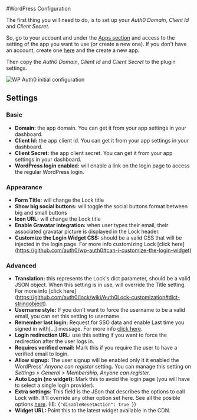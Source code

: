 #WordPress Configuration

The first thing you will need to do, is to set up your *Auth0 Domain*, *Client Id* and *Client Secret*.

So, go to your account and under the [Apps section](https://manage.auth0.com/#/applications) and access to the setting of the app you want to use (or create a new one). If you don't have an account, create one [here](https://auth0.com) and the create a new app.

Then copy the *Auth0 Domain*, *Client Id* and *Client Secret* to the plugin settings.

<img src="https://cdn.auth0.com/docs/cms/wordpress/wp-auth0-initial-config.gif" alt="WP Auth0 initial configuration">


## Settings

### Basic

- **Domain:** the app domain. You can get it from your app settings in your dashboard.
- **Client Id:** the app client id. You can get it from your app settings in your dashboard.
- **Client Secret:** the app client secret. You can get it from your app settings in your dashboard.
- **WordPress login enabled:** will enable a link on the login page to access the regular WordPress login.

### Appearance

- **Form Title:** will change the Lock title
- **Show big social buttons:** will toggle the social buttons format between big and small buttons
- **Icon URL:** will change the Lock title
- **Enable Gravatar integration:** when user types their email, their associated gravatar picture is displayed in the Lock header.
- **Customize the Login Widget CSS:** should be a valid CSS that will be injected in the login page. For more info customizing Lock [click here] (https://github.com/auth0/wp-auth0#can-i-customize-the-login-widget)

### Advanced

- **Translation:** this represents the Lock's dict parameter, should be a valid JSON object. When this setting is in use, will override the Title setting. For more info [click here] (https://github.com/auth0/lock/wiki/Auth0Lock-customization#dict-stringobject).
- **Username style:** If you don't want to force the username to be a valid email, you can set this setting to username.
- **Remember last login:** Request for SSO data and enable Last time you signed in with[...] message. For more info [click here](https://github.com/auth0/lock/wiki/Auth0Lock-customization#rememberlastlogin-boolean).
- **Login redirection URL:** use this setting if you want to force the redirection after the user logs in.
- **Requires verified email:** Mark this if you require the user to have a verified email to login.
- **Allow signup:** The user signup will be enabled only it it enabled the WordPress' *Anyone can register* setting. You can manage this setting on *Settings > General > Membership, Anyone can register*.
- **Auto Login (no widget):** Mark this to avoid the login page (you will have to select a single login provider).
- **Extra settings:** This field is the JSon that describes the options to call Lock with. It'll override any other option set here. See all the posible options [here](https://github.com/auth0/lock/wiki/Auth0Lock-customization). (IE: `{"disableResetAction": true }`)
- **Widget URL:** Point this to the latest widget available in the CDN.

